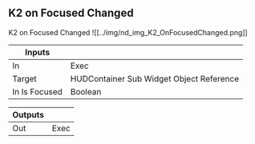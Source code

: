 ## K2 on Focused Changed
K2 on Focused Changed
![[../img/nd_img_K2_OnFocusedChanged.png]]

|Inputs||
|--|--|
| In | Exec |
| Target | HUDContainer Sub Widget Object Reference |
| In Is Focused | Boolean |

|Outputs||
|--|--|
| Out | Exec |

